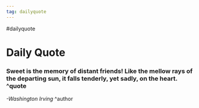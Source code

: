 ```yaml
---
tag: dailyquote
---
```


#dailyquote

# Daily Quote

### Sweet is the memory of distant friends! Like the mellow rays of the departing sun, it falls tenderly, yet sadly, on the heart. ^quote
*-Washington Irving* ^author

